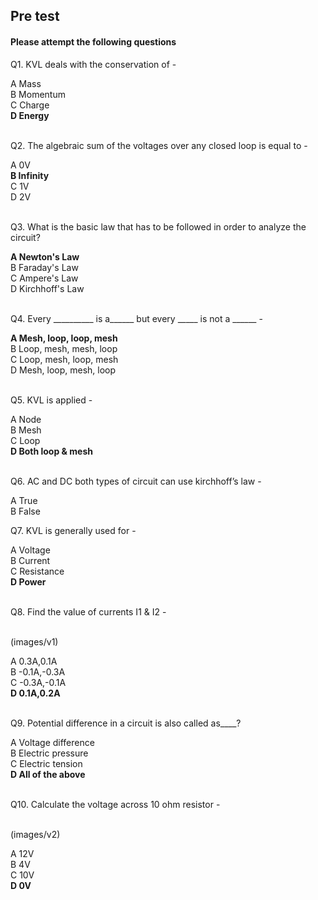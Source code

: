## Pre test
#### Please attempt the following questions

Q1. KVL deals with the conservation of -<br>

A   Mass<br>
B   Momentum<br>
C   Charge<br>
<b>D   Energy</b><br><br>


Q2. The algebraic sum of the voltages over any closed loop is equal to -<br>

A   0V <br>
<b>B   Infinity</b><br>
C   1V<br>
D   2V<br><br>


Q3. What is the basic law that has to be followed in order to analyze the circuit? <br>

<b>A    Newton's Law</b><br>
B  Faraday's Law<br>
C   Ampere's Law<br>
D  Kirchhoff's Law<br><br>



Q4. Every __________ is a______ but every _____ is not a ______ -<br>

<b>A  Mesh, loop, loop, mesh</b><br>
B  Loop, mesh, mesh, loop<br>
C   Loop, mesh, loop, mesh<br>
D   Mesh, loop, mesh, loop<br><br>


Q5. KVL is applied -<br>

A  Node<br>
B  Mesh<br>
C   Loop<br>
<b>D  Both loop & mesh</b><br><br>

Q6. AC and DC both types of circuit can use kirchhoff’s law -

A   True<br>
B   False <br>

Q7. KVL is generally used for -<br>

A   Voltage<br>
B  Current<br>
C  Resistance<br>
<b>D  Power</b><br><br>

Q8.  Find the value of currents I1 & I2 -<br>

<br> (images/v1)

A  0.3A,0.1A<br>
B  -0.1A,-0.3A<br>
C  -0.3A,-0.1A<br>
<b>D  0.1A,0.2A</b><br><br>

Q9. Potential difference in a circuit is also called as____? <br>

A  Voltage difference <br>
B Electric pressure <br>
C  Electric tension <br>
<b>D All of the above </b><br><br>

Q10. Calculate the voltage across 10 ohm resistor -<br>

<br>  (images/v2)

A  12V<br>
B   4V<br>
C  10V<br>
<b>D   0V</b><br><br>
